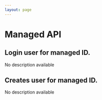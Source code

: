 ```yaml
---
layout: page
---
```


# Managed API

<InteractiveManagedAPI />

## Login user for managed ID.
No description available

<InteractiveManagedAPIEndpoint1 />

## Creates user for managed ID.
No description available

<InteractiveManagedAPIEndpoint2 />

<script setup>
import InteractiveManagedAPI from '../.vitepress/theme/components/InteractiveManagedAPI.vue'
import InteractiveManagedAPIEndpoint1 from '../.vitepress/theme/components/InteractiveManagedAPIEndpoint1.vue'
import InteractiveManagedAPIEndpoint2 from '../.vitepress/theme/components/InteractiveManagedAPIEndpoint2.vue'
import SimpleOutline from '../.vitepress/theme/components/SimpleOutline.vue'
</script>

<SimpleOutline :items="[
  { text: 'Login user for managed ID.', anchor: '#login-user-for-managed-id' },
  { text: 'Creates user for managed ID.', anchor: '#creates-user-for-managed-id' }
]" />
